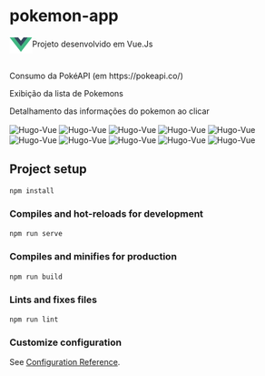 # pokemon-app
<div style="display: inline-block">
  <img align="center" alt="Hugo-Vue" height="30" width="40" src="https://github.com/hugo-nascimento/hugo-nascimento/blob/master/vuejs-original.svg?raw=true">Projeto desenvolvido em Vue.Js
  <br>
  <br>
  <p>Consumo da PokéAPI (em https://pokeapi.co/)</p>
  <p>Exibição da lista de Pokemons</p>
  <p>Detalhamento das informações do pokemon ao clicar</p>
</div>
<div style="display: inline-block">
  <img align="center" alt="Hugo-Vue" height="30" width="40" src="https://raw.githubusercontent.com/PokeAPI/sprites/master/sprites/pokemon/1.png?raw=true">
  <img align="center" alt="Hugo-Vue" height="30" width="40" src="https://raw.githubusercontent.com/PokeAPI/sprites/master/sprites/pokemon/2.png?raw=true">
  <img align="center" alt="Hugo-Vue" height="30" width="40" src="https://raw.githubusercontent.com/PokeAPI/sprites/master/sprites/pokemon/3.png?raw=true">
  <img align="center" alt="Hugo-Vue" height="30" width="40" src="https://raw.githubusercontent.com/PokeAPI/sprites/master/sprites/pokemon/4.png?raw=true">
  <img align="center" alt="Hugo-Vue" height="30" width="40" src="https://raw.githubusercontent.com/PokeAPI/sprites/master/sprites/pokemon/5.png?raw=true">
  <img align="center" alt="Hugo-Vue" height="30" width="40" src="https://raw.githubusercontent.com/PokeAPI/sprites/master/sprites/pokemon/6.png?raw=true">
  <img align="center" alt="Hugo-Vue" height="30" width="40" src="https://raw.githubusercontent.com/PokeAPI/sprites/master/sprites/pokemon/7.png?raw=true">
  <img align="center" alt="Hugo-Vue" height="30" width="40" src="https://raw.githubusercontent.com/PokeAPI/sprites/master/sprites/pokemon/8.png?raw=true">
  <img align="center" alt="Hugo-Vue" height="30" width="40" src="https://raw.githubusercontent.com/PokeAPI/sprites/master/sprites/pokemon/9.png?raw=true">
  <img align="center" alt="Hugo-Vue" height="30" width="40" src="https://raw.githubusercontent.com/PokeAPI/sprites/master/sprites/pokemon/10.png?raw=true">
  <br>
</div>

## Project setup
```
npm install
```

### Compiles and hot-reloads for development
```
npm run serve
```

### Compiles and minifies for production
```
npm run build
```

### Lints and fixes files
```
npm run lint
```

### Customize configuration
See [Configuration Reference](https://cli.vuejs.org/config/).
